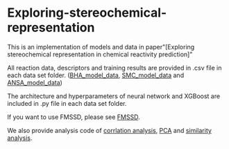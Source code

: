 # Exploring-stereochemical-representation
This is an implementation of models and data in paper"[Exploring stereochemical representation in chemical reactivity prediction]"

All reaction data, descriptors and training results are provided in .csv file in each data set folder. ([BHA_model_data](https://github.com/Reecy-Z/Exploring-stereochemical-representation/tree/main/BHA_model_data), [SMC_model_data](https://github.com/Reecy-Z/Exploring-stereochemical-representation/tree/main/SMC_model_data) and [ANSA_model_data](https://github.com/Reecy-Z/Exploring-stereochemical-representation/tree/main/ANSA_model_data))

The architecture and hyperparameters of neural network and XGBoost are included in .py file in each data set folder.

If you want to use FMSSD, please see [FMSSD](https://github.com/Reecy-Z/Exploring-stereochemical-representation/tree/main/FMSSD/feature).

We also provide analysis code of [corrlation analysis](https://github.com/Reecy-Z/Exploring-stereochemical-representation/blob/main/correlation.py), [PCA](https://github.com/Reecy-Z/Exploring-stereochemical-representation/blob/main/PCA.py) and [similarity analysis](https://github.com/Reecy-Z/Exploring-stereochemical-representation/blob/main/similarity.py).
